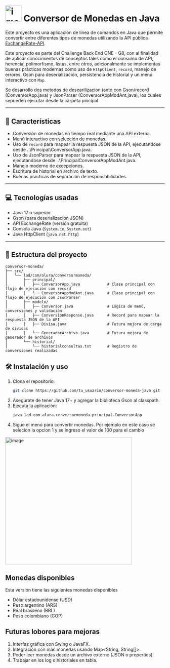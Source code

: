 # <img width="51.2" height="51.2" alt="image" src="https://github.com/user-attachments/assets/7fb1fa68-5989-43e6-810f-044920877ec8" /> Conversor de Monedas en Java

Este proyecto es una aplicación de línea de comandos en Java que permite convertir entre diferentes tipos de monedas utilizando la API pública [ExchangeRate-API](https://www.exchangerate-api.com/). 

Este proyecto es parte del Challenge Back End ONE - G8, con al finalidad de aplicar conocimientos de conceptos tales como el consumo de API, herencia, polimorfismo, listas, entre otros, adicionalmente se implementas buenas prácticas modernas como uso de `HttpClient`, `record`, manejo de errores, Gson para deserialización, persistencia de historial y un menú interactivo con `Map`.

Se desarrollo dos metodos de desearilizacion tanto con Gson/record (ConversorApp.java) y JsonParser (ConversorAppModAnt.java), los cuales sepueden ejecutar desde la carpeta pincipal

---

## 🧩 Características

* Conversión de monedas en tiempo real mediante una API externa.
* Menú interactivo con selección de monedas.
* Uso de `record` para mapear la respuesta JSON de la API, ejecutandose desde ..\Principal\ConversorApp.java.
* Uso de JsonParser para mapear la respuesta JSON de la API, ejecutandose desde ..\PrincipalConversorAppModAnt.java.
* Manejo moderno de excepciones.
* Escritura de historial en archivo de texto.
* Buenas prácticas de separación de responsabilidades.

---

## 💻 Tecnologías usadas

* Java 17 o superior
* Gson (para deserialización JSON)
* API ExchangeRate (versión gratuita)
* Consola Java (`System.in`, `System.out`)
* Java HttpClient (`java.net.http`)

---

## 📂 Estructura del proyecto

```plaintext
conversor-moneda/
├── src/
│   └── lad/com/alura/conversormoneda/
│       ├── principal/
│       │   ├── ConversorApp.java            # Clase principal con flujo de ejecución con record
│       │   └── ConversorAppModAnt.java      # Clase principal con flujo de ejecución con JsonParser
│       ├── modelo/
│       │   ├── Conversor.java               # Lógica de menú, conversiones y validación
│       │   ├── ConversionResponse.java      # Record para mapear la respuesta JSON de la API
│       │   ├── Divisa.java                  # Futura mejora de carga de divisas
│       │   └── GeneradorArchivo.java        # Futura mejora de generador de archivos
│       └── historial/
│           └── historialconsultas.txt       # Registro de conversiones realizadas
```
## 🛠️ Instalación y uso

1. Clona el repositorio:
   ```bash
   git clone https://github.com/tu_usuario/conversor-moneda-java.git

2. Asegúrate de tener Java 17+ y agregar la biblioteca Gson al classpath.
3. Ejecuta la aplicación:
   ```bash
   java lad.com.alura.conversormoneda.principal.ConversorApp
   
4. Sigue el menú para convertir monedas.
Por ejemplo en este caso se selecion la opcion 1 y se ingreso el valor de 100 para el cambio
<img width="400" height="402" alt="image" src="https://github.com/user-attachments/assets/7993e5e4-2247-4aad-adf5-b53da58265ec" />


## Monedas disponibles

Esta versión tiene las siguientes monedas disponibles
* Dólar estadounidense (USD)
* Peso argentino (ARS)
* Real brasileño (BRL)
* Peso colombiano (COP)

## Futuras lobores para mejoras

1. Interfaz gráfica con Swing o JavaFX.
2. Integración con más monedas usando Map<String, String[]>.
3. Poder leer monedas desde un archivo externo (JSON o properties).
4. Trabajar en los log o historiales en tabla.

